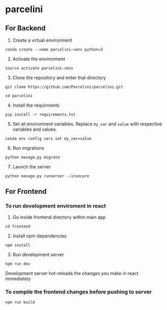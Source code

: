 # parcelini

## For Backend

1. Create a virtual environment 

`conda create --name parcelini-venv python=3`

2. Activate the environment

`source activate parcelini-venv`

3. Clone the repository and enter that directory

`git clone https://github.com/Parcelini/parcelini.git`

`cd parcelini`

4. Install the requirments

`pip install -r requirements.txt`

5. Set all environment variables. Replace `my_var` and `value` with respective variables and values.

`conda env config vars set my_var=value`

6. Run migrations

`python manage.py migrate`

7. Launch the server

`python manage.py runserver --insecure`


## For Frontend

### To run development enviroment in react

1. Go inside frontend directory within main app

`cd frontend`

2. Install npm dependencies

`npm install`

3. Run development server

`npm run dev`

Development server hot-reloads the changes you make in react immediately 

### To compile the frontend changes before pushing to server

`npm run build`

